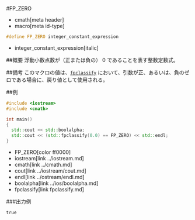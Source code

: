 #FP_ZERO
* cmath[meta header]
* macro[meta id-type]

```cpp
#define FP_ZERO integer_constant_expression
```
* integer_constant_expression[italic]

##概要
浮動小数点数が（正または負の） 0 であることを表す整数定数式。


##備考
このマクロの値は、[`fpclassify`](fpclassify.md) において、引数が正、あるいは、負のゼロである場合に、戻り値として使用される。


##例
```cpp
#include <iostream>
#include <cmath>

int main()
{
  std::cout << std::boolalpha;
  std::cout << (std::fpclassify(0.0) == FP_ZERO) << std::endl;
}
```
* FP_ZERO[color ff0000]
* iostream[link ../iostream.md]
* cmath[link ../cmath.md]
* cout[link ../iostream/cout.md]
* endl[link ../ostream/endl.md]
* boolalpha[link ../ios/boolalpha.md]
* fpclassify[link fpclassify.md]

###出力例
```
true
```
